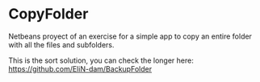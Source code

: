 # CopyFolder

Netbeans proyect of an exercise for a simple app to copy an entire folder with all the files and subfolders.

This is the sort solution, you can check the longer here: 
https://github.com/EliN-dam/BackupFolder